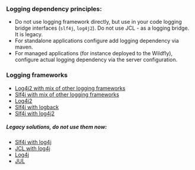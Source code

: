 ### Logging dependency principles:

- Do not use logging framework directly,
  but use in your code logging bridge interfaces
  (`slf4j`, `log4j2`).
  Do not use JCL - as a logging bridge. It is legacy.
- For standalone applications configure add logging dependency via maven.
- For managed applications (for instance deployed to the Wildfly), 
  configure actual logging dependency via the server configuration.

### Logging frameworks

- [Log4j2 with mix of other logging frameworks](log4j2_mix/README.md)
- [Slf4j with mix of other logging frameworks](slf4j_mix/README.md)
- [Log4j2](log4j2/README.md)
- [Slf4j with logback](slf4j_logback/README.md)
- [Slf4j with log4j2](slf4j_log4j2/README.md)
  
##### Legacy solutions, do not use them now:
- [Slf4j with log4j](slf4j_log4j2/README.md)
- [JCL with log4j](jcl_log4j/README.md)
- [Log4j](log4j/README.md)
- [JUL](jul/README.md)


